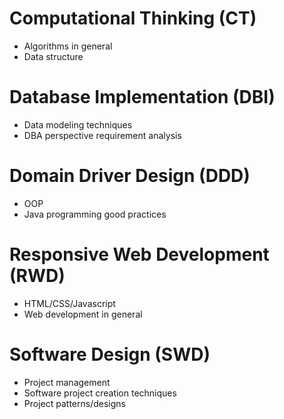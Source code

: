 # Computational Thinking (CT)
- Algorithms in general
- Data structure

# Database Implementation (DBI)
- Data modeling techniques
- DBA perspective requirement analysis

# Domain Driver Design (DDD)
- OOP
- Java programming good practices

# Responsive Web Development (RWD)
- HTML/CSS/Javascript
- Web development in general

# Software Design (SWD)
- Project management
- Software project creation techniques
- Project patterns/designs
